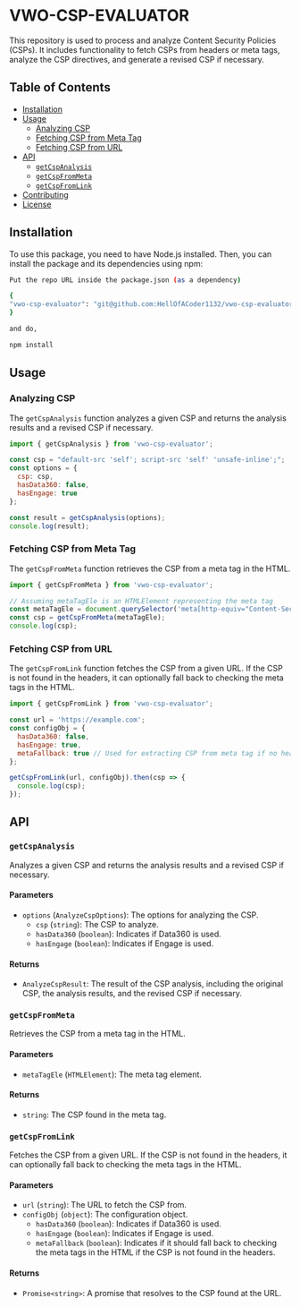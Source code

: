 # VWO-CSP-EVALUATOR

This repository is used to process and analyze Content Security Policies (CSPs). It includes functionality to fetch CSPs from headers or meta tags, analyze the CSP directives, and generate a revised CSP if necessary.

## Table of Contents

- [Installation](#installation)
- [Usage](#usage)
  - [Analyzing CSP](#analyzing-csp)
  - [Fetching CSP from Meta Tag](#fetching-csp-from-meta-tag)
  - [Fetching CSP from URL](#fetching-csp-from-url)
- [API](#api)
  - [`getCspAnalysis`](#getcspanalysis)
  - [`getCspFromMeta`](#getcspfrommeta)
  - [`getCspFromLink`](#getcspfromlink)
- [Contributing](#contributing)
- [License](#license)

## Installation

To use this package, you need to have Node.js installed. Then, you can install the package and its dependencies using npm:

```bash
Put the repo URL inside the package.json (as a dependency)

{
"vwo-csp-evaluator": "git@github.com:HellOfACoder1132/vwo-csp-evaluator.git#{commitId|branchName}"
}

and do,

npm install
```

## Usage

### Analyzing CSP

The `getCspAnalysis` function analyzes a given CSP and returns the analysis results and a revised CSP if necessary.

```javascript
import { getCspAnalysis } from 'vwo-csp-evaluator';

const csp = "default-src 'self'; script-src 'self' 'unsafe-inline';";
const options = {
  csp: csp,
  hasData360: false,
  hasEngage: true
};

const result = getCspAnalysis(options);
console.log(result);
```

### Fetching CSP from Meta Tag

The `getCspFromMeta` function retrieves the CSP from a meta tag in the HTML.

```javascript
import { getCspFromMeta } from 'vwo-csp-evaluator';

// Assuming metaTagEle is an HTMLElement representing the meta tag
const metaTagEle = document.querySelector('meta[http-equiv="Content-Security-Policy"]');
const csp = getCspFromMeta(metaTagEle);
console.log(csp);
```

### Fetching CSP from URL

The `getCspFromLink` function fetches the CSP from a given URL. If the CSP is not found in the headers, it can optionally fall back to checking the meta tags in the HTML.

```javascript
import { getCspFromLink } from 'vwo-csp-evaluator';

const url = 'https://example.com';
const configObj = {
  hasData360: false,
  hasEngage: true,
  metaFallback: true // Used for extracting CSP from meta tag if no header of the URL had a CSP!
};

getCspFromLink(url, configObj).then(csp => {
  console.log(csp);
});
```

## API

### `getCspAnalysis`

Analyzes a given CSP and returns the analysis results and a revised CSP if necessary.

#### Parameters

- `options` (`AnalyzeCspOptions`): The options for analyzing the CSP.
  - `csp` (`string`): The CSP to analyze.
  - `hasData360` (`boolean`): Indicates if Data360 is used.
  - `hasEngage` (`boolean`): Indicates if Engage is used.

#### Returns

- `AnalyzeCspResult`: The result of the CSP analysis, including the original CSP, the analysis results, and the revised CSP if necessary.

### `getCspFromMeta`

Retrieves the CSP from a meta tag in the HTML.

#### Parameters

- `metaTagEle` (`HTMLElement`): The meta tag element.

#### Returns

- `string`: The CSP found in the meta tag.

### `getCspFromLink`

Fetches the CSP from a given URL. If the CSP is not found in the headers, it can optionally fall back to checking the meta tags in the HTML.

#### Parameters

- `url` (`string`): The URL to fetch the CSP from.
- `configObj` (`object`): The configuration object.
  - `hasData360` (`boolean`): Indicates if Data360 is used.
  - `hasEngage` (`boolean`): Indicates if Engage is used.
  - `metaFallback` (`boolean`): Indicates if it should fall back to checking the meta tags in the HTML if the CSP is not found in the headers.

#### Returns

- `Promise<string>`: A promise that resolves to the CSP found at the URL.
